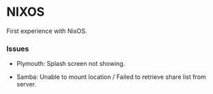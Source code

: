 # NIXOS

First experience with NixOS.

### Issues

- Plymouth: Splash screen not showing.

- Samba: Unable to mount location / Failed to retrieve share list from server.
